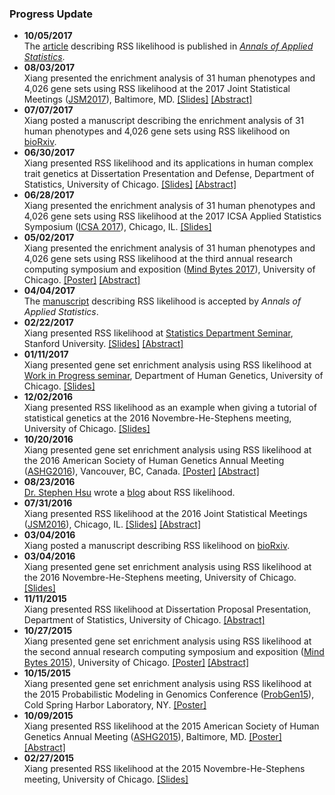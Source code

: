 ### Progress Update

- **10/05/2017**<br> The [article](http://stephenslab.uchicago.edu/assets/papers/Zhu2017.pdf) describing RSS likelihood is published in [*Annals of Applied Statistics*](http://dx.doi.org/10.1214/17-AOAS1046).
- **08/03/2017**<br> Xiang presented the enrichment analysis of 31 human phenotypes and 4,026 gene sets using RSS likelihood at the 2017 Joint Statistical Meetings ([JSM2017](https://ww2.amstat.org/meetings/jsm/2017)), Baltimore, MD. [[Slides]](http://www.stat.uchicago.edu/~xiangzhu/JSM_20170803.pdf) [[Abstract]](https://ww2.amstat.org/meetings/jsm/2017/onlineprogram/AbstractDetails.cfm?abstractid=322545)
- **07/07/2017**<br> Xiang posted a manuscript describing the enrichment analysis of 31 human phenotypes and 4,026 gene sets using RSS likelihood on [bioRxiv](http://www.biorxiv.org/content/early/2017/07/08/160770).
- **06/30/2017**<br> Xiang presented RSS likelihood and its applications in human complex trait genetics at Dissertation Presentation and Defense, Department of Statistics, University of Chicago. [[Slides]](http://www.stat.uchicago.edu/~xiangzhu/THESIS_20170630.html) [[Abstract]](https://galton.uchicago.edu/students/seminars/2016-2017/zhu_xiang063017.pdf)
- **06/28/2017**<br> Xiang presented the enrichment analysis of 31 human phenotypes and 4,026 gene sets using RSS likelihood at the 2017 ICSA Applied Statistics Symposium ([ICSA 2017](http://bioinfo.stats.northwestern.edu/~icsa/)), Chicago, IL. [[Slides]](http://www.stat.uchicago.edu/~xiangzhu/ICSA_20170628.pdf)
- **05/02/2017**<br> Xiang presented the enrichment analysis of 31 human phenotypes and 4,026 gene sets using RSS likelihood at the third annual research computing symposium and exposition ([Mind Bytes 2017](http://mindbytes.uchicago.edu/)), University of Chicago. [[Poster]](http://mindbytes.uchicago.edu/posters/04242017110702_posterzhu042417.pdf) [[Abstract]](http://mindbytes.uchicago.edu/gallery.php)
- **04/04/2017**<br> The [manuscript](https://doi.org/10.1101/042457) describing RSS likelihood is accepted by *Annals of Applied Statistics*.
- **02/22/2017**<br> Xiang presented RSS likelihood at [Statistics Department Seminar](https://statistics.stanford.edu/events/bayesian-large-scale-regression-model-genome-wide-summary-data), Stanford University. [[Slides]](http://www.stat.uchicago.edu/~xiangzhu/STANFORD_20170222.html) [[Abstract]](https://statistics.stanford.edu/sites/default/files/Feb22-2017.pdf)
- **01/11/2017**<br> Xiang presented gene set enrichment analysis using RSS likelihood at [Work in Progress seminar](http://genes.uchicago.edu/page/work-progress-series), Department of Human Genetics, University of Chicago. [[Slides]](http://www.stat.uchicago.edu/~xiangzhu/WIP_20170111.html)
- **12/02/2016**<br> Xiang presented RSS likelihood as an example when giving a tutorial of statistical genetics at the 2016 Novembre-He-Stephens meeting, University of Chicago. [[Slides]](http://www.stat.uchicago.edu/~xiangzhu/gwas_tutorial)
- **10/20/2016**<br> Xiang presented gene set enrichment analysis using RSS likelihood at the 2016 American Society of Human Genetics Annual Meeting ([ASHG2016](http://www.ashg.org/2016meeting/)), Vancouver, BC, Canada. [[Poster]](http://www.stat.uchicago.edu/~xiangzhu/ASHG_2016.pdf) [[Abstract]](https://ep70.eventpilot.us/web/page.php?page=IntHtml&project=ASHG16&id=160120613) 
- **08/23/2016**<br> [Dr. Stephen Hsu](https://vprgs.msu.edu/stephen-hsu-vice-president-research-and-graduate-studies) wrote a [blog](http://infoproc.blogspot.com/2016/08/bayesian-large-scale-multiple.html) about RSS likelihood. 
- **07/31/2016**<br> Xiang presented RSS likelihood at the 2016 Joint Statistical Meetings ([JSM2016](https://ww2.amstat.org/meetings/jsm/2016/)), Chicago, IL. [[Slides]](http://www.stat.uchicago.edu/~xiangzhu/JSM_20160731.pdf) [[Abstract]](https://ww2.amstat.org/meetings/jsm/2016/onlineprogram/AbstractDetails.cfm?abstractid=320123)
- **03/04/2016**<br> Xiang posted a manuscript describing RSS likelihood on [bioRxiv](https://doi.org/10.1101/042457). 
- **03/04/2016**<br> Xiang presented gene set enrichment analysis using RSS likelihood at the 2016 Novembre-He-Stephens meeting, University of Chicago. [[Slides]](http://www.stat.uchicago.edu/~xiangzhu/NHS_20160304.pdf)
- **11/11/2015**<br> Xiang presented RSS likelihood at Dissertation Proposal Presentation, Department of Statistics, University of Chicago. [[Abstract]](https://www.stat.uchicago.edu/students/seminars/2015-2016/zhu_xiang111115.pdf) 
- **10/27/2015**<br> Xiang presented gene set enrichment analysis using RSS likelihood at the second annual research computing symposium and exposition ([Mind Bytes 2015](http://mindbytes.uchicago.edu/)), University of Chicago. [[Poster]](http://mindbytes.uchicago.edu/2015/posters/RCC_2015.pdf) [[Abstract]](http://mindbytes.uchicago.edu/gallery_2015.php)
- **10/15/2015**<br> Xiang presented gene set enrichment analysis using RSS likelihood at the 2015 Probabilistic Modeling in Genomics Conference ([ProbGen15](https://meetings.cshl.edu/meetings.aspx?meet=probgen&year=15)), Cold Spring Harbor Laboratory, NY. [[Poster]](http://www.stat.uchicago.edu/~xiangzhu/CSHL_2015.pdf)
- **10/09/2015**<br> Xiang presented RSS likelihood at the 2015 American Society of Human Genetics Annual Meeting ([ASHG2015](http://www.ashg.org/2015meeting/)), Baltimore, MD. [[Poster]](http://www.stat.uchicago.edu/~xiangzhu/ASHG_2015.pdf) [[Abstract]](https://ep70.eventpilotadmin.com/web/page.php?page=IntHtml&project=ASHG15&id=150120723) 
- **02/27/2015**<br> Xiang presented RSS likelihood at the 2015 Novembre-He-Stephens meeting, University of Chicago. [[Slides]](http://www.stat.uchicago.edu/~xiangzhu/NHS_20150227.html)
